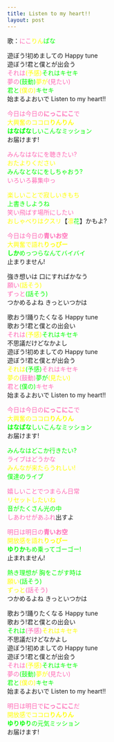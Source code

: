 ```yaml
---
title: Listen to my heart!!
layout: post
---
```

歌：<font color="hotpink">にこ</font><font color="yellow">りん</font><font color="lime">ぱな</font>

<p>遊ぼう!初めましての Happy tune<br />
遊ぼう!君と僕とが出会う<br />
<font color="hotpink">それは</font><font color="yellow">(予感)</font><font color="lime">それはキセキ</font><br />
<font color="hotpink">夢の</font><font color="lime">(鼓動)</font><font color="yellow">夢が</font><font color="hotpink">(見たい)</font><br />
<font color="lime">君と</font><font color="yellow">(僕の)</font><font color="lime">キセキ</font><br />
始まるよおいで Listen to my heart!!</p>

<p><font color="hotpink">今日は今日の<strong>にっこにこ</strong>で</font><br />
<font color="yellow">大興奮のココロ<strong>りんりん</strong></font><br />
<font color="lime"><strong>はなばな</strong>しいこんなミッション</font><br />
お届けます!</p>

<p><font color="hotpink">みんなはなにを聴きたい?</font><br />
<font color="yellow">おたよりください</font><br />
<font color="lime">みんなとなにをしちゃおう?</font><br />
<font color="hotpink">いろいろ募集中っ</font></p>

<p><font color="yellow">楽しいことで寂しいきもち</font><br />
<font color="lime">上書きしようね</font><br />
<font color="hotpink">笑い飛ばす場所にしたい</font><br />
<font color="yellow">おしゃべりはクスリ</font>【<font color="yellow">凛</font><font color="lime">花</font>】かもよ?</p>

<p><font color="hotpink">今日は今日の<strong>青いお空</strong></font><br />
<font color="yellow">大興奮で語れ<strong>りっぴー</strong></font><br />
<font color="lime"><strong>しか</strong>めっつらなんてバイバイ</font><br />
止まりません!</p>

<p>強き想いは 口にすればかなう<br />
<font color="hotpink">願い</font><font color="yellow">(話そう)</font><br />
<font color="hotpink">ずっと</font><font color="lime">(話そう)</font><br />
つかめるよね きっといつかは</p>

<p>歌おう!踊りたくなる Happy tune<br />
歌おう!君と僕との出会い<br />
<font color="hotpink">それは</font><font color="yellow">(予感)</font><font color="lime">それはキセキ</font><br />
不思議だけどなかよし<br />
遊ぼう!初めましての Happy tune<br />
遊ぼう!君と僕とが出会う<br />
<font color="yellow">それは</font><font color="lime">(予感)</font><font color="hotpink">それはキセキ</font><br />
<font color="yellow">夢の</font><font color="hotpink">(鼓動)</font><font color="lime">夢が</font><font color="yellow">(見たい)</font><br />
<font color="hotpink">君と</font><font color="lime">(僕の)</font><font color="hotpink">キセキ</font><br />
始まるよおいで Listen to my heart!!</p>

<p><font color="hotpink">今日は今日の<strong>にっこにこ</strong>で</font><br />
<font color="yellow">大興奮のココロ<strong>りんりん</strong></font><br />
<font color="lime"><strong>はなばな</strong>しいこんなミッション</font><br />
お届けます!</p>

<p><font color="lime">みんなはどこか行きたい?</font><br />
<font color="hotpink">ライブはどうかな</font><br />
<font color="yellow">みんなが来たらうれしい!</font><br />
<font color="lime">僕達のライブ</font></p>

<p><font color="hotpink">嬉しいことでつまらん日常</font><br />
<font color="yellow">リセットしたいね</font><br />
<font color="lime">音がたくさん光の中</font><br />
<font color="hotpink">しあわせがあふれ</font>出すよ</p>

<p><font color="hotpink">明日は明日の<strong>青いお空</strong></font><br />
<font color="yellow">開放感を語れ<strong>りっぴー</strong></font><br />
<font color="lime"><strong>ゆりか</strong>もめ乗ってゴーゴー!</font><br />
止まれません!</p>

<p><font color="lime">熱き理想が 胸をこがす時は</font><br />
<font color="yellow">願い</font><font color="lime">(話そう)</font><br />
<font color="yellow">ずっと</font><font color="hotpink">(話そう)</font><br />
つかめるよね きっといつかは</p>

<p>歌おう!踊りたくなる Happy tune<br />
歌おう!君と僕との出会い<br />
<font color="lime">それは</font><font color="hotpink">(予感)</font><font color="yellow">それはキセキ</font><br />
不思議だけどなかよし<br />
遊ぼう!初めましての Happy tune<br />
遊ぼう!君と僕とが出会う<br />
<font color="hotpink">それは</font><font color="yellow">(予感)</font><font color="lime">それはキセキ</font><br />
<font color="hotpink">夢の</font><font color="lime">(鼓動)</font><font color="yellow">夢が</font><font color="hotpink">(見たい)</font><br />
<font color="lime">君と</font><font color="yellow">(僕の)</font><font color="lime">キセキ</font><br />
始まるよおいで Listen to my heart!!</p>

<p><font color="hotpink">明日は明日で<strong>にっこにこ</strong>だ</font><br />
<font color="yellow">開放感でココロ<strong>りんりん</strong></font><br />
<font color="lime"><strong>ゆりゆり</strong>の元気ミッション</font><br />
お届けます!</p>
